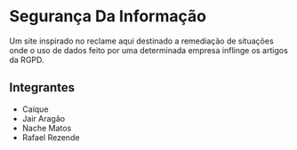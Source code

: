 # Segurança Da Informação

Um site inspirado no reclame aqui destinado a remediação de situações onde o uso de dados feito por uma determinada empresa inflinge os artigos da RGPD.

## Integrantes

* Caíque 
* Jair Aragão 
* Nache Matos
* Rafael Rezende
